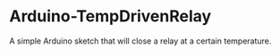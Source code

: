 Arduino-TempDrivenRelay
=======================

A simple Arduino sketch that will close a relay at a certain temperature.